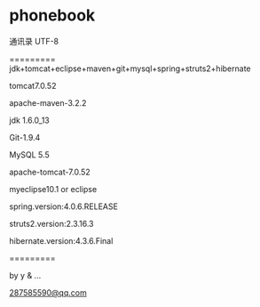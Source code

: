 ﻿phonebook
=========

通讯录
UTF-8

=========
jdk+tomcat+eclipse+maven+git+mysql+spring+struts2+hibernate

tomcat7.0.52

apache-maven-3.2.2

jdk 1.6.0_13

Git-1.9.4

MySQL 5.5

apache-tomcat-7.0.52

myeclipse10.1 or eclipse

spring.version:4.0.6.RELEASE

struts2.version:2.3.16.3

hibernate.version:4.3.6.Final

=========


by y & ...

287585590@qq.com
